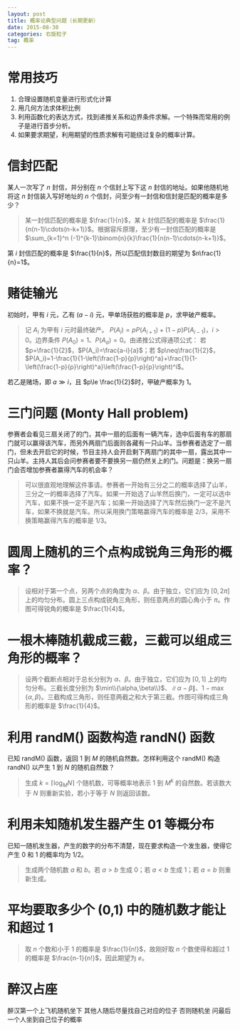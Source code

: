 ```yaml
---
layout: post
title: 概率论典型问题（长期更新）
date: 2015-08-30
categories: 右旋粒子
tag: 概率
---
```


# 常用技巧

1. 合理设置随机变量进行形式化计算
2. 用几何方法求体积比例
3. 利用函数化的表达方式，找到递推关系和边界条件求解。一个特殊而常用的例子是进行首步分析。
4. 如果要求期望，利用期望的性质求解有可能绕过复杂的概率计算。

# 信封匹配

某人一次写了 $n$ 封信，并分别在 $n$ 个信封上写下这 $n$ 封信的地址。如果他随机地将这 $n$ 封信装入写好地址的 $n$ 个信封，问至少有一封信和信封是匹配的概率是多少？

> 某一封信匹配的概率是 $\frac{1}{n}$，某 $k$ 封信匹配的概率是 $\frac{1}{n(n-1)\cdots(n-k+1)}$。根据容斥原理，至少有一封信匹配的概率是 $\sum_{k=1}^n (-1)^{k-1}\binom{n}{k}\frac{1}{n(n-1)\cdots(n-k+1)}$。

第 $i$ 封信匹配的概率是 $\frac{1}{n}$，所以匹配信封数目的期望为 $n\frac{1}{n}=1$。

# 赌徒输光

初始时，甲有 $i$ 元，乙有 $(a-i)$ 元，甲单场获胜的概率是 $p$，求甲破产概率。

> 记 $A_i$ 为甲有 $i$ 元时最终破产。
> $P(A_i)=pP(A_ {i+1})+(1-p)P(A_ {i-1})$，$i>0$。边界条件 $P(A_0)=1$、$P(A_a)=0$。由递推公式得通项公式：
> 若 $p=\frac{1}{2}$，$P(A_i)=\frac{a-i}{a}$；若 $p\neq\frac{1}{2}$，$P(A_i)=1-\frac{1}{1-\left(\frac{1-p}{p}\right)^a}+\frac{1}{1-\left(\frac{1-p}{p}\right)^a}\left(\frac{1-p}{p}\right)^i$。

若乙是赌场，即 $a\gg i$，且 $p\le \frac{1}{2}$时，甲破产概率为 1。

# 三门问题 (Monty Hall problem)
参赛者会看见三扇关闭了的门，其中一扇的后面有一辆汽车，选中后面有车的那扇门就可以赢得该汽车，而另外两扇门后面则各藏有一只山羊。当参赛者选定了一扇门，但未去开启它的时候，节目主持人会开启剩下两扇门的其中一扇，露出其中一只山羊。主持人其后会问参赛者要不要换另一扇仍然关上的门。问题是：换另一扇门会否增加参赛者赢得汽车的机会率？

> 可以很直观地理解这件事请。参赛者一开始有三分之二的概率选择了山羊，三分之一的概率选择了汽车。如果一开始选了山羊然后换门，一定可以选中汽车，如果不换一定不是汽车；如果一开始选择了汽车然后换门一定不是汽车，如果不换就是汽车。所以采用换门策略赢得汽车的概率是 2/3，采用不换策略赢得汽车的概率是 1/3。

# 圆周上随机的三个点构成锐角三角形的概率？

> 设相对于第一个点，另两个点的角度为 $\alpha$、$\beta$。由于独立，它们应为 $[0,2\pi]$ 上的均匀分布。圆上三点构成锐角三角形，则任意两点的圆心角小于 $\pi$。作图可得锐角的概率是 $\frac{1}{4}$。

# 一根木棒随机截成三截，三截可以组成三角形的概率？

> 设两个截断点相对于总长分别为 $\alpha$、$\beta$。由于独立，它们应为 $[0,1]$ 上的均匀分布。三截长度分别为 $\min\\{\alpha,\beta\\}$、$\|\alpha-\beta\|$、$1-\max\{\alpha,\beta\}$。三截构成三角形，则任意两截之和大于第三截。作图可得构成三角形的概率是 $\frac{1}{4}$。

# 利用 randM() 函数构造 randN() 函数

已知 randM() 函数，返回 $1$ 到 $M$ 的随机自然数。怎样利用这个 randM() 构造 randN() 以产生 $1$ 到 $N$ 的随机自然数？

> 生成 $k=\lceil\log_M N\rceil$ 个随机数，可等概率地表示 $1$ 到 $M^k$ 的自然数。若该数大于 $N$ 则重新实验，若小于等于 $N$ 则返回该数。

# 利用未知随机发生器产生 01 等概分布

已知一随机发生器，产生的数字的分布不清楚，现在要求构造一个发生器，使得它产生 0 和 1 的概率均为 1/2。

> 生成两个随机数 $a$ 和 $b$。若 $a>b$ 生成 $0$；若 $a<b$ 生成 $1$；若 $a=b$ 则重新生成。

# 平均要取多少个 (0,1) 中的随机数才能让和超过 1

> 取 $n$ 个数和小于 1 的概率是 $\frac{1}{n!}$，故刚好取 $n$ 个数使得和超过 1 的概率是 $\frac{n-1}{n!}$，因此期望为 $e$。

# 醉汉占座

醉汉第一个上飞机随机坐下 其他人随后尽量找自己对应的位子 否则随机坐 问最后一个人坐到自己位子的概率


